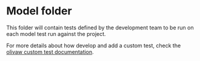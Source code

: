 # Model folder

This folder will contain tests defined by the development team to be run on each model test run against the project.

For more details about how develop and add a custom test, check the [olivaw custom test documentation](https://github.com/Wimmics/olivaw/blob/main/docs/custom-tests.md).